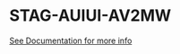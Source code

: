 # STAG-AUIUI-AV2MW

[See Documentation for more info](https://tomas-juri.github.io/STAG-AUIUI-AV2MW/)
